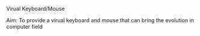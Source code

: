 Virual Keyboard/Mouse

Aim: To provide a virual keyboard and mouse that can bring the evolution in computer field
